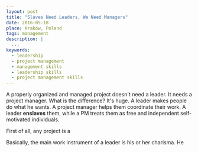 ```yaml
---
layout: post
title: "Slaves Need Leaders, We Need Managers"
date: 2016-05-18
place: Kraków, Poland
tags: management
description: |
  ...
keywords:
  - leadership
  - project management
  - management skills
  - leadership skills
  - project management skills
---
```


A properly organized and managed project doesn't need a leader. It needs
a project manager. What is the difference? It's huge. A leader makes
people do what he wants. A project manager helps them coordinate their
work. A leader **enslaves** them, while a PM treats them as free and independent
self-motivated individuals.

<!--more-->

First of all, any project is a

Basically, the main work instrument of a leader is his or her charisma. He

